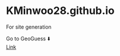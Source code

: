 # KMinwoo28.github.io
For site generation

Go to GeoGuess ⬇️  
[Link](https://kminwoo28.github.io/main)
